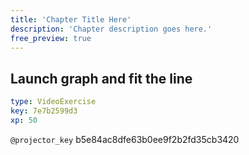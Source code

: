 ```yaml
---
title: 'Chapter Title Here'
description: 'Chapter description goes here.'
free_preview: true
---
```


## Launch graph and fit the line

```yaml
type: VideoExercise
key: 7e7b2599d3
xp: 50
```

`@projector_key`
b5e84ac8dfe63b0ee9f2b2fd35cb3420
